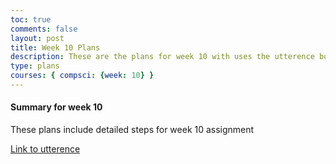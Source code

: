 ```yaml
---
toc: true
comments: false
layout: post
title: Week 10 Plans
description: These are the plans for week 10 with uses the utterence bot
type: plans
courses: { compsci: {week: 10} }
---
```



#### Summary for week 10
These plans include detailed steps for week 10 assignment

[Link to utterence](https://github.com/srivaidyas/student/issues/2)

<script src="https://utteranc.es/client.js"
    repo="srivaidyas/student"
    issue-term="pathname"
    label="comments"
    theme="github-light"
    crossorigin="anonymous"
    async>
</script>


